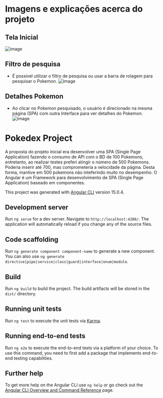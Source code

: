# Imagens e explicações acerca do projeto

## Tela Inicial
![image](https://user-images.githubusercontent.com/101356855/213863842-482ef6f7-31fb-4693-8e4e-d198a326f413.png)

## Filtro de pesquisa
- É possível utilizar o filtro de pesquisa ou usar a barra de rolagem para pesquisar o Pokemon. 
![image](https://user-images.githubusercontent.com/101356855/213863872-4612b435-70ec-4870-8b61-fdceb862a47a.png)

## Detalhes Pokemon
- Ao clicar no Pokemon pesquisado, o usuário é direcionado na mesma página (SPA) com outra Interface para ver detalhes do Pokemon.
![image](https://user-images.githubusercontent.com/101356855/213864029-4c0347fa-6db0-42d1-ba9d-aafc4603a02c.png)

# Pokedex Project

A proposta do projeto inicial era desenvolver uma SPA (Single Page Application) fazendo o consumo de API com o BD de 100 Pokemons, entretanto, ao realizar testes preferi atingir o número de 500 Pokemons. Poderia inserir até 700, mas comprometeria a velocidade da página. Desta forma, mantive em 500 pokemons não inteferindo muito no desempenho.
O Angular é um Framework para desenvolvimento de SPA (Single Page Application) baseado em componentes.

This project was generated with [Angular CLI](https://github.com/angular/angular-cli) version 15.0.4.

## Development server

Run `ng serve` for a dev server. Navigate to `http://localhost:4200/`. The application will automatically reload if you change any of the source files.

## Code scaffolding

Run `ng generate component component-name` to generate a new component. You can also use `ng generate directive|pipe|service|class|guard|interface|enum|module`.

## Build

Run `ng build` to build the project. The build artifacts will be stored in the `dist/` directory.

## Running unit tests

Run `ng test` to execute the unit tests via [Karma](https://karma-runner.github.io).

## Running end-to-end tests

Run `ng e2e` to execute the end-to-end tests via a platform of your choice. To use this command, you need to first add a package that implements end-to-end testing capabilities.

## Further help

To get more help on the Angular CLI use `ng help` or go check out the [Angular CLI Overview and Command Reference](https://angular.io/cli) page.

